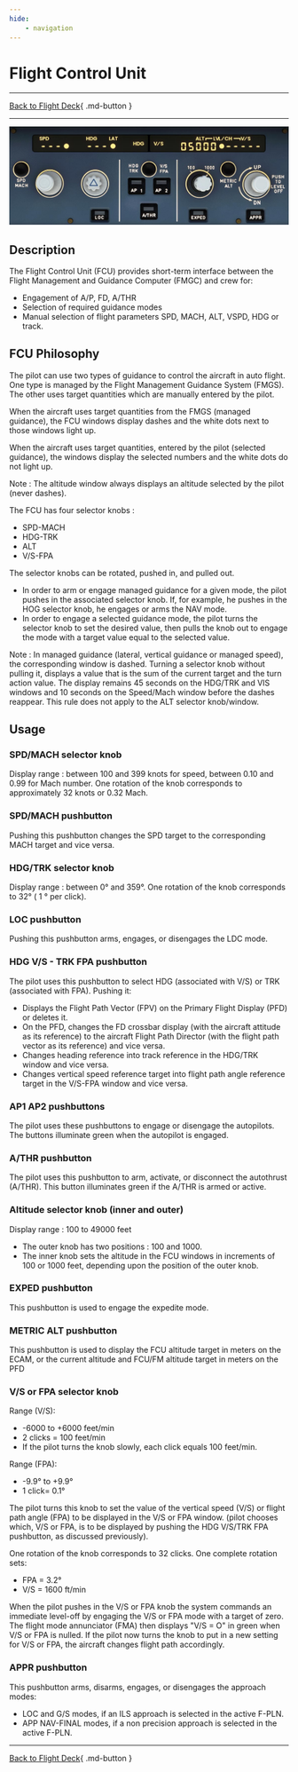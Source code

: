 ```yaml
---
hide:
    - navigation
---
```


# Flight Control Unit

---

[Back to Flight Deck](../index.md){ .md-button }

---

![Flight Control Unit (FCU)](../../../assets/a32nx-briefing/glareshield/FCU.jpg "Flight Control Unit (FCU)")

## Description

The Flight Control Unit (FCU) provides short-term interface between the Flight Management and Guidance Computer (FMGC) and crew for:

-	Engagement of A/P, FD, A/THR
-	Selection of required guidance modes
-	Manual selection of flight parameters SPD, MACH, ALT, VSPD, HDG or track.

## FCU Philosophy

The pilot can use two types of guidance to control the aircraft in auto flight. One type is managed by the Flight Management Guidance System (FMGS). The other uses target quantities which are manually entered by the pilot.

When the aircraft uses target quantities from the FMGS (managed guidance), the FCU windows display dashes and the white dots next to those windows light up.

When the aircraft uses target quantities, entered by the pilot (selected guidance), the windows display the selected numbers and the white dots do not light up.

Note : The altitude window always displays an altitude selected by the pilot (never dashes).

The FCU has four selector knobs :

- SPD-MACH
- HDG-TRK
- ALT
- V/S-FPA

The selector knobs can be rotated, pushed in, and pulled out.

- In order to arm or engage managed guidance for a given mode, the pilot pushes in the associated selector knob. If, for example, he pushes in the HOG selector knob, he engages or arms the NAV mode.
- In order to engage a selected guidance mode, the pilot turns the selector knob to set the desired value, then pulls the knob out to engage the mode with a target value equal to the selected value.

Note : In managed guidance (lateral, vertical guidance or managed speed), the corresponding window is dashed. Turning a selector knob without pulling it, displays a value that is the sum of the current target and the turn action value. The display remains 45 seconds on the HDG/TRK and VIS windows and 10 seconds on the Speed/Mach window before the dashes reappear. This rule does not apply to the ALT selector knob/window.

## Usage

###  SPD/MACH selector knob

Display range : between 100 and 399 knots for speed, between 0.10 and 0.99 for Mach number. One rotation of the knob corresponds to approximately 32 knots or 0.32 Mach.

### SPD/MACH pushbutton

Pushing this pushbutton changes the SPD target to the corresponding MACH target and vice versa.

###  HDG/TRK selector knob

Display range : between 0° and 359°. One rotation of the knob corresponds to 32° ( 1 ° per click).

### LOC pushbutton

Pushing this pushbutton arms, engages, or disengages the LDC mode.

### HDG V/S - TRK FPA pushbutton

The pilot uses this pushbutton to select HDG (associated with V/S) or TRK (associated with FPA). Pushing it:

- Displays the Flight Path Vector (FPV) on the Primary Flight Display (PFD) or deletes it.
- On the PFD, changes the FD crossbar display (with the aircraft attitude as its reference) to the aircraft Flight Path Director (with the flight path vector as its reference) and vice versa.
- Changes heading reference into track reference in the HDG/TRK window and vice versa.
- Changes vertical speed reference target into flight path angle reference target in the V/S-FPA window and vice versa.

### AP1 AP2 pushbuttons

The pilot uses these pushbuttons to engage or disengage the autopilots. The buttons illuminate green when the autopilot is engaged.

### A/THR pushbutton

The pilot uses this pushbutton to arm, activate, or disconnect the autothrust (A/THR). This button illuminates green if the A/THR is armed or active.

### Altitude selector knob (inner and outer)

Display range : 100 to 49000 feet
- The outer knob has two positions : 100 and 1000.
- The inner knob sets the altitude in the FCU windows in increments of 100 or 1000 feet, depending upon the position of the outer knob.

### EXPED pushbutton

This pushbutton is used to engage the expedite mode.

### METRIC ALT pushbutton

This pushbutton is used to display the FCU altitude target in meters on the ECAM, or the current altitude and FCU/FM altitude target in meters on the PFD

### V/S or FPA selector knob

Range (V/S):

- -6000 to +6000 feet/min
- 2 clicks = 100 feet/min
- If the pilot turns the knob slowly, each click equals 100 feet/min.

Range (FPA):

- -9.9° to +9.9°
- 1 click= 0.1°

The pilot turns this knob to set the value of the vertical speed (V/S) or flight path angle (FPA) to be displayed in the V/S or FPA window. (pilot chooses which, V/S or FPA, is to be displayed by pushing the HDG V/S/TRK FPA pushbutton, as discussed previously).

One rotation of the knob corresponds to 32 clicks. One complete rotation sets:

- FPA = 3.2°
- V/S = 1600 ft/min

When the pilot pushes in the V/S or FPA knob the system commands an immediate level-off by engaging the V/S or FPA mode with a target of zero. The flight mode annunciator (FMA) then displays "V/S = O" in green when V/S or FPA is nulled. If the pilot now turns the knob to put in a new setting for V/S or FPA, the aircraft changes flight path accordingly.

### APPR pushbutton

This pushbutton arms, disarms, engages, or disengages the approach modes:

- LOC and G/S modes, if an ILS approach is selected in the active F-PLN.
- APP NAV-FINAL modes, if a non precision approach is selected in the active F-PLN.


---

[Back to Flight Deck](../index.md){ .md-button }


